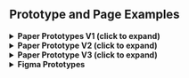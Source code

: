 ## Prototype and Page Examples

<details>
<summary><strong>Paper Prototypes V1 (click to expand)</strong></summary>
<br>
<img src="./Paper Prototypes V1/pro 1.png" alt="Paper Prototype 1" width="700" />
<br>
<img src="./Paper Prototypes V1/pro 2.png" alt="Paper Prototype 2" width="700" />
<br>
<img src="./Paper Prototypes V1/pro 3.png" alt="Paper Prototype 3" width="700" />
<br>
<img src="./Paper Prototypes V1/pro 4.png" alt="Paper Prototype 4" width="700" />
<br>
<img src="./Paper Prototypes V1/pro 5.png" alt="Paper Prototype 5" width="700" />
<br>
<img src="./Paper Prototypes V1/pro 6.png" alt="Paper Prototype 6" width="700" />
<br>
<img src="./Paper Prototypes V1/pro 7.png" alt="Paper Prototype 7" width="700" />
<br>
<img src="./Paper Prototypes V1/pro 8.png" alt="Paper Prototype 8" width="700" />
</details>

<details>
<summary><strong>Paper Prototype V2 (click to expand)</strong></summary>
<br>
<img src="./Paper Prototypes V2/prototype V2.png" alt="Paper Prototype v2" width="700" />
<br>
</details>

<details>
<summary><strong>Paper Prototype V3 (click to expand)</strong></summary>
<br>
<img src="./Paper Prototypes V3/prototype V3.png" alt="Paper Prototype V3" width="700" />
<br>
</details>


<details>
<summary><strong>Figma Prototypes</strong></summary>
<br>
<img src="./Figma Prototypes/figma 01.png" alt="Figma Prototype 1" width="700" />
<br>
<img src="./Figma Prototypes/figma 02.png" alt="Figma Prototype 2" width="700" />
<br>
<img src="./Figma Prototypes/figma 03.png" alt="Figma Prototype 3" width="700" />
<br>
<img src="./Figma Prototypes/figma 04.png" alt="Figma Prototype 4" width="700" />
<br>
<img src="./Figma Prototypes/figma 05.png" alt="Figma Prototype 5" width="700" />
<br>
<img src="./Figma Prototypes/figma 06.png" alt="Figma Prototype 6" width="700" />
<br>
<img src="./Figma Prototypes/figma 07.png" alt="Figma Prototype 7" width="700" />
<br>
<img src="./Figma Prototypes/figma 08.png" alt="Figma Prototype 8" width="700" />
<br>
<img src="./Figma Prototypes/figma 09.png" alt="Figma Prototype 9" width="700" />
<br>
<img src="./Figma Prototypes/figma 10.png" alt="Figma Prototype 10" width="700" />
<br>
<img src="./Figma Prototypes/figma 11.png" alt="Figma Prototype 11" width="700" />
<br>
<img src="./Figma Prototypes/figma 12.png" alt="Figma Prototype 12" width="700" />
<br>
<img src="./Figma Prototypes/figma 13.png" alt="Figma Prototype 13" width="700" />
<br>
<img src="./Figma Prototypes/figma 14.png" alt="Figma Prototype 14" width="700" />
<br>
<img src="./Figma Prototypes/figma 15.png" alt="Figma Prototype 15" width="700" />
<br>
<img src="./Figma Prototypes/figma 16.png" alt="Figma Prototype 16" width="700" />
<br>
<img src="./Figma Prototypes/figma 17.png" alt="Figma Prototype 17" width="700" />
<br>
</details>